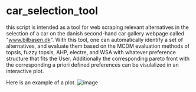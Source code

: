 # car_selection_tool

this script is intended as a tool for web scraping relevant alternatives in the selection of a car on the danish second-hand car gallery webpage called "www.bilbasen.dk". 
With this tool, one can automatically identify a set of alternatives, and evaluate them based on the MCDM evaluation methods of topsis, fuzzy topsis, AHP, electre, and WSA with whatever preference structure that fits the User.
Additionally the corresponding pareto front with the corresponding a priori defined preferences can be visulalized in an interactive plot. 

Here is an example of a plot.
![image](https://user-images.githubusercontent.com/22115067/234902962-cf9d9903-1248-4e07-81a7-b003bd8ca1af.png)
